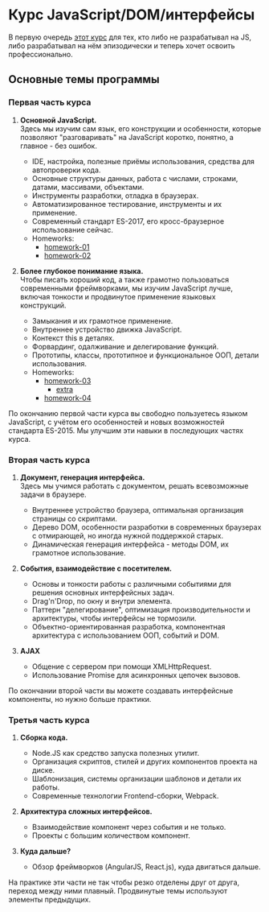 # Курс JavaScript/DOM/интерфейсы
В первую очередь [этот курс](https://learn.javascript.ru/courses/js) для тех, кто либо не разрабатывал на JS, либо разрабатывал на нём эпизодически и теперь хочет освоить профессионально.

## Основные темы программы


### Первая часть курса

1. **Основной JavaScript.**
\
Здесь мы изучим сам язык, его конструкции и особенности, которые позволяют "разговаривать" на JavaScript коротко, понятно, а главное - без ошибок.

    - IDE, настройка, полезные приёмы использования, средства для автопроверки кода.
    - Основные структуры данных, работа с числами, строками, датами, массивами, объектами.
    - Инструменты разработки, отладка в браузерах.
    - Автоматизированное тестирование, инструменты и их применение.
    - Современный стандарт ES-2017, его кросс-браузерное использование сейчас.
    - Homeworks:
        - [homework-01](http://plnkr.co/edit/jUtyX2oZzH2L2fd2Pu1a?p=preview)
        - [homework-02](http://plnkr.co/edit/tUK3pcPQXtBzH5RqgyYC?p=preview)

2. **Более глубокое понимание языка.**
\
Чтобы писать хороший код, а также грамотно пользоваться современными фреймворками, мы изучим JavaScript лучше, включая тонкости и продвинутое применение языковых конструкций.

    - Замыкания и их грамотное применение.
    - Внутреннее устройство движка JavaScript.
    - Контекст this в деталях.
    - Форвардинг, одалживание и делегирование функций.
    - Прототипы, классы, прототипное и функциональное ООП, детали использования.
    - Homeworks:
        - [homework-03](http://plnkr.co/edit/UNirOLMgrVvvhhlD5Ewf?p=preview)
            - [extra](http://plnkr.co/edit/esNdzf4IUs7bdakfQnn9?p=preview)
        - [homework-04](http://plnkr.co/edit/jtqzlylHCi0oFHeVpO99?p=preview)
            


По окончанию первой части курса вы свободно пользуетесь языком JavaScript, с учётом его особенностей и новых возможностей стандарта ES-2015. Мы улучшим эти навыки в последующих частях курса.


### Вторая часть курса

1. **Документ, генерация интерфейса.**
\
Здесь мы учимся работать с документом, решать всевозможные задачи в браузере.

    - Внутреннее устройство браузера, оптимальная организация страницы со скриптами.
    - Дерево DOM, особенности разработки в современных браузерах с отмирающей, но иногда нужной поддержкой старых.
    - Динамическая генерация интерфейса - методы DOM, их грамотное использование.

2. **События, взаимодействие с посетителем.**
    - Основы и тонкости работы с различными событиями для решения основных интерфейсных задач.
    - Drag'n'Drop, по окну и внутри элемента.
    - Паттерн "делегирование", оптимизация производительности и архитектуры, чтобы интерфейсы не тормозили.
    - Объектно-ориентированная разработка, компонентная архитектура с использованием ООП, событий и DOM.

3. **AJAX**
    - Общение с сервером при помощи XMLHttpRequest.
    - Использование Promise для асинхронных цепочек вызовов.


По окончании второй части вы можете создавать интерфейсные компоненты, но нужно больше практики.


### Третья часть курса

1. **Сборка кода.**
    - Node.JS как средство запуска полезных утилит.
    - Организация скриптов, стилей и других компонентов проекта на диске.
    - Шаблонизация, системы организации шаблонов и детали их работы.
    - Современные технологии Frontend-сборки, Webpack.

2. **Архитектура сложных интерфейсов.**
    - Взаимодействие компонент через события и не только.
    - Проекты с большим количеством компонент.

3. **Куда дальше?**
    - Обзор фреймворков (AngularJS, React.js), куда двигаться дальше.


На практике эти части не так чтобы резко отделены друг от друга, переход между ними плавный. Продвинутые темы используют элементы предыдущих.

